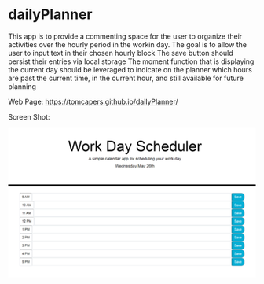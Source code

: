 # dailyPlanner

This app is to provide a commenting space for the user to organize their activities over the hourly period in the workin day.
The goal is to allow the user to input text in their chosen hourly block
The save button should persist their entries via local storage
The moment function that is displaying the current day should be leveraged to indicate on the planner which hours are past the current time, in the current hour, and still available for future planning

Web Page:  https://tomcapers.github.io/dailyPlanner/

Screen Shot: 

![](PlannerPage.png)


